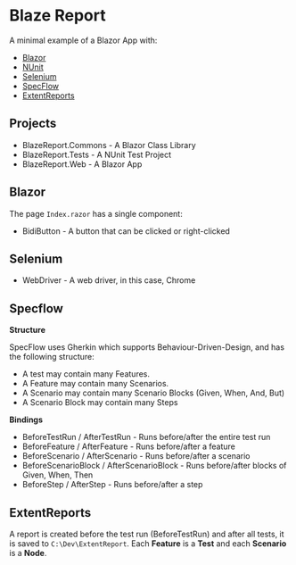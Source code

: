 # Blaze Report

A minimal example of a Blazor App with:

* [Blazor](https://dotnet.microsoft.com/apps/aspnet/web-apps/blazor)
* [NUnit](https://nunit.org/)
* [Selenium](https://www.selenium.dev/)
* [SpecFlow](https://specflow.org/)
* [ExtentReports](http://extentreports.com/)

## Projects

* BlazeReport.Commons - A Blazor Class Library
* BlazeReport.Tests - A NUnit Test Project
* BlazeReport.Web - A Blazor App

## Blazor

The page `Index.razor` has a single component:

* BidiButton - A button that can be clicked or right-clicked

## Selenium

* WebDriver - A web driver, in this case, Chrome

## Specflow

__Structure__

SpecFlow uses Gherkin which supports Behaviour-Driven-Design, and has the following structure:

* A test may contain many Features.
* A Feature may contain many Scenarios.
* A Scenario may contain many Scenario Blocks (Given, When, And, But)
* A Scenario Block may contain many Steps

__Bindings__

* BeforeTestRun / AfterTestRun             - Runs before/after the entire test run
* BeforeFeature / AfterFeature             - Runs before/after a feature
* BeforeScenario / AfterScenario           - Runs before/after a scenario
* BeforeScenarioBlock / AfterScenarioBlock - Runs before/after blocks of Given, When, Then
* BeforeStep / AfterStep                   - Runs before/after a step

## ExtentReports

A report is created before the test run (BeforeTestRun) and after all tests, it is saved to `C:\Dev\ExtentReport`. Each __Feature__ is a __Test__ and each __Scenario__ is a __Node__.
